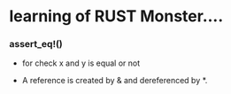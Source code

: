 # learning of RUST Monster....

### assert_eq!()

- for check x and y is equal or not

- A reference is created by & and dereferenced by \*.
